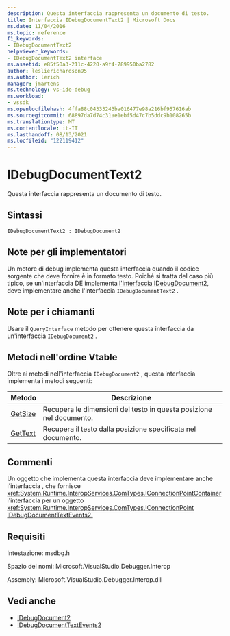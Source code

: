 ```yaml
---
description: Questa interfaccia rappresenta un documento di testo.
title: Interfaccia IDebugDocumentText2 | Microsoft Docs
ms.date: 11/04/2016
ms.topic: reference
f1_keywords:
- IDebugDocumentText2
helpviewer_keywords:
- IDebugDocumentText2 interface
ms.assetid: e85f50a3-211c-4220-a9f4-789950ba2782
author: leslierichardson95
ms.author: lerich
manager: jmartens
ms.technology: vs-ide-debug
ms.workload:
- vssdk
ms.openlocfilehash: 4ffa88c04333243ba016477e98a216bf957616ab
ms.sourcegitcommit: 68897da7d74c31ae1ebf5d47c7b5ddc9b108265b
ms.translationtype: MT
ms.contentlocale: it-IT
ms.lasthandoff: 08/13/2021
ms.locfileid: "122119412"
---
```

# <a name="idebugdocumenttext2"></a>IDebugDocumentText2
Questa interfaccia rappresenta un documento di testo.

## <a name="syntax"></a>Sintassi

```
IDebugDocumentText2 : IDebugDocument2
```

## <a name="notes-for-implementers"></a>Note per gli implementatori
 Un motore di debug implementa questa interfaccia quando il codice sorgente che deve fornire è in formato testo. Poiché si tratta del caso più tipico, se un'interfaccia DE implementa [l'interfaccia IDebugDocument2,](../../../extensibility/debugger/reference/idebugdocument2.md) deve implementare anche l'interfaccia `IDebugDocumentText2` .

## <a name="notes-for-callers"></a>Note per i chiamanti
 Usare il `QueryInterface` metodo per ottenere questa interfaccia da un'interfaccia `IDebugDocument2` .

## <a name="methods-in-vtable-order"></a>Metodi nell'ordine Vtable
 Oltre ai metodi nell'interfaccia `IDebugDocument2` , questa interfaccia implementa i metodi seguenti:

|Metodo|Descrizione|
|------------|-----------------|
|[GetSize](../../../extensibility/debugger/reference/idebugdocumenttext2-getsize.md)|Recupera le dimensioni del testo in questa posizione nel documento.|
|[GetText](../../../extensibility/debugger/reference/idebugdocumenttext2-gettext.md)|Recupera il testo dalla posizione specificata nel documento.|

## <a name="remarks"></a>Commenti
 Un oggetto che implementa questa interfaccia deve implementare anche l'interfaccia , che fornisce <xref:System.Runtime.InteropServices.ComTypes.IConnectionPointContainer> l'interfaccia per un oggetto <xref:System.Runtime.InteropServices.ComTypes.IConnectionPoint> [IDebugDocumentTextEvents2.](../../../extensibility/debugger/reference/idebugdocumenttextevents2.md)

## <a name="requirements"></a>Requisiti
 Intestazione: msdbg.h

 Spazio dei nomi: Microsoft.VisualStudio.Debugger.Interop

 Assembly: Microsoft.VisualStudio.Debugger.Interop.dll

## <a name="see-also"></a>Vedi anche
- [IDebugDocument2](../../../extensibility/debugger/reference/idebugdocument2.md)
- [IDebugDocumentTextEvents2](../../../extensibility/debugger/reference/idebugdocumenttextevents2.md)
